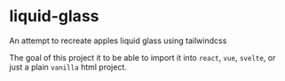 # liquid-glass

An attempt to recreate apples liquid glass using tailwindcss

The goal of this project it to be able to import it into `react`, `vue`, `svelte`, or just a plain `vanilla` html project.
